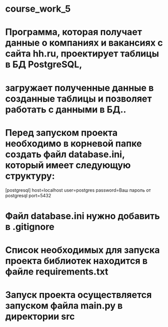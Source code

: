 # course_work_5

# Программа, которая получает данные о компаниях и вакансиях с сайта hh.ru, проектирует таблицы в БД PostgreSQL, 
# загружает полученные данные в созданные таблицы и позволяет работать с данными в БД..


# Перед запуском проекта необходимо в корневой папке создать файл database.ini, который имеет следующую структуру:
[postgresql]
host=localhost
user=postgres
password=Ваш пароль от postgresql
port=5432

# Файл database.ini нужно добавить в .gitignore

# Список необходимых для запуска проекта библиотек находится в файле requirements.txt

# Запуск проекта осуществляется запуском файла main.py в директории src